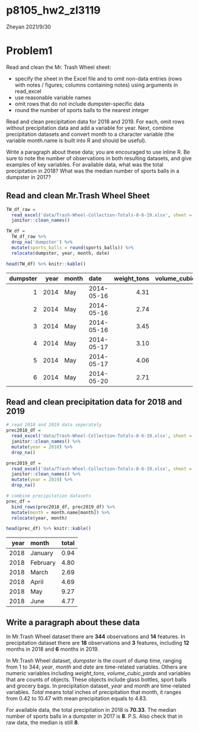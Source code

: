 p8105\_hw2\_zl3119
================
Zheyan
2021/9/30

# Problem1

Read and clean the Mr. Trash Wheel sheet:

-   specify the sheet in the Excel file and to omit non-data entries
    (rows with notes / figures; columns containing notes) using
    arguments in read\_excel
-   use reasonable variable names
-   omit rows that do not include dumpster-specific data
-   round the number of sports balls to the nearest integer

Read and clean precipitation data for 2018 and 2019. For each, omit rows
without precipitation data and add a variable for year. Next, combine
precipitation datasets and convert month to a character variable (the
variable month.name is built into R and should be useful).

Write a paragraph about these data; you are encouraged to use inline R.
Be sure to note the number of observations in both resulting datasets,
and give examples of key variables. For available data, what was the
total precipitation in 2018? What was the median number of sports balls
in a dumpster in 2017?

## Read and clean Mr.Trash Wheel Sheet

``` r
TW_df_raw = 
  read_excel('data/Trash-Wheel-Collection-Totals-8-6-19.xlsx', sheet = 'Mr. Trash Wheel', range = 'A2:N408') %>% 
  janitor::clean_names() 

TW_df = 
  TW_df_raw %>% 
  drop_na('dumpster') %>% 
  mutate(sports_balls = round(sports_balls)) %>% 
  relocate(dumpster, year, month, date)

head(TW_df) %>% knitr::kable()
```

| dumpster | year | month | date       | weight\_tons | volume\_cubic\_yards | plastic\_bottles | polystyrene | cigarette\_butts | glass\_bottles | grocery\_bags | chip\_bags | sports\_balls | homes\_powered |
|---------:|-----:|:------|:-----------|-------------:|---------------------:|-----------------:|------------:|-----------------:|---------------:|--------------:|-----------:|--------------:|---------------:|
|        1 | 2014 | May   | 2014-05-16 |         4.31 |                   18 |             1450 |        1820 |           126000 |             72 |           584 |       1162 |             7 |              0 |
|        2 | 2014 | May   | 2014-05-16 |         2.74 |                   13 |             1120 |        1030 |            91000 |             42 |           496 |        874 |             5 |              0 |
|        3 | 2014 | May   | 2014-05-16 |         3.45 |                   15 |             2450 |        3100 |           105000 |             50 |          1080 |       2032 |             6 |              0 |
|        4 | 2014 | May   | 2014-05-17 |         3.10 |                   15 |             2380 |        2730 |           100000 |             52 |           896 |       1971 |             6 |              0 |
|        5 | 2014 | May   | 2014-05-17 |         4.06 |                   18 |              980 |         870 |           120000 |             72 |           368 |        753 |             7 |              0 |
|        6 | 2014 | May   | 2014-05-20 |         2.71 |                   13 |             1430 |        2140 |            90000 |             46 |           672 |       1144 |             5 |              0 |

## Read and clean precipitation data for 2018 and 2019

``` r
# read 2018 and 2019 data seperately
prec2018_df = 
  read_excel('data/Trash-Wheel-Collection-Totals-8-6-19.xlsx', sheet = '2018 Precipitation', range = 'A2:B14') %>% 
  janitor::clean_names() %>% 
  mutate(year = 2018) %>% 
  drop_na()

prec2019_df = 
  read_excel('data/Trash-Wheel-Collection-Totals-8-6-19.xlsx', sheet = '2019 Precipitation', range = 'A2:B14') %>% 
  janitor::clean_names() %>% 
  mutate(year = 2019) %>% 
  drop_na()

# combine precipitation datasets
prec_df = 
  bind_rows(prec2018_df, prec2019_df) %>% 
  mutate(month = month.name[month]) %>% 
  relocate(year, month)

head(prec_df) %>% knitr::kable()
```

| year | month    | total |
|-----:|:---------|------:|
| 2018 | January  |  0.94 |
| 2018 | February |  4.80 |
| 2018 | March    |  2.69 |
| 2018 | April    |  4.69 |
| 2018 | May      |  9.27 |
| 2018 | June     |  4.77 |

## Write a paragraph about these data

In Mr.Trash Wheel dataset there are **344** observations and **14**
features. In precipitation dataset there are **18** observations and
**3** features, including **12** months in 2018 and **6** months in
2019.

In Mr.Trash Wheel dataset, *dumpster* is the count of dump time, ranging
from 1 to 344; *year*, *month* and *date* are time-related variables.
Others are numeric variables including *weight\_tons*,
*volume\_cubic\_yards* and variables that are counts of objects. These
objects include glass bottles, sport balls and grocery bags. In
precipitation dataset, *year* and *month* are time-related variables.
*Total* means total inches of precipitation that month, it ranges from
0.42 to 10.47 with mean precipitation equals to 4.83.

For available data, the total precipitation in 2018 is **70.33**. The
median number of sports balls in a dumpster in 2017 is **8**. P.S. Also
check that in raw data, the median is still **8**.
